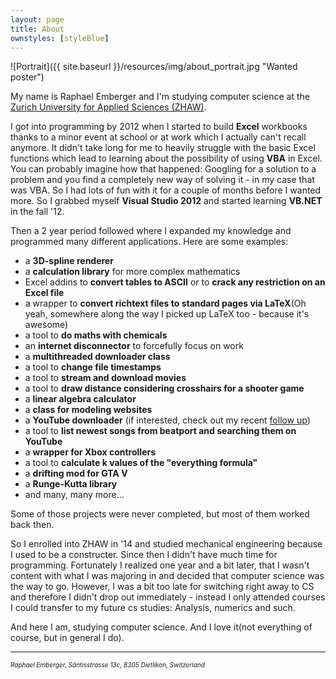 ```yaml
---
layout: page
title: About
ownstyles: [styleBlue]
---
```


![Portrait]({{ site.baseurl }}/resources/img/about_portrait.jpg "Wanted poster")

My name is Raphael Emberger and I'm studying computer science at the [Zurich University for Applied Sciences (ZHAW)](https://www.zhaw.ch/).

I got into programming by 2012 when I started to build **Excel** workbooks thanks to a minor event at school or at work which I actually can't recall anymore. It didn't take long for me to heavily struggle with the basic Excel functions which lead to learning about the possibility of using **VBA** in Excel. You can probably imagine how that happened: Googling for a solution to a problem and you find a completely new way of solving it - in my case that was VBA. So I had lots of fun with it for a couple of months before I wanted more. So I grabbed myself **Visual Studio 2012** and started learning **VB.NET** in the fall '12.

Then a 2 year period followed where I expanded my knowledge and programmed many different applications. Here are some examples:

- a **3D-spline renderer**
- a **calculation library** for more complex mathematics
- Excel addins to **convert tables to ASCII** or to **crack any restriction on an Excel file**
- a wrapper to **convert richtext files to standard pages via LaTeX**(Oh yeah, somewhere along the way I picked up LaTeX too - because it's awesome)
- a tool to **do maths with chemicals**
- an **internet disconnector** to forcefully focus on work
- a **multithreaded downloader class**
- a tool to **change file timestamps**
- a tool to **stream and download movies**
- a tool to **draw distance considering crosshairs for a shooter game**
- a **linear algebra calculator**
- a **class for modeling websites**
- a **YouTube downloader** (if interested, check out my recent [follow up](/2017/06/23/youtube_downloader_1))
- a tool to **list newest songs from beatport and searching them on YouTube**
- a **wrapper for Xbox controllers**
- a tool to **calculate k values of the "everything formula"**
- a **drifting mod for GTA V**
- a **Runge-Kutta library**
- and many, many more...

Some of those projects were never completed, but most of them worked back then.

So I enrolled into ZHAW in '14 and studied mechanical engineering because I used to be a constructer. Since then I didn't have much time for programming. Fortunately I realized one year and a bit later, that I wasn't content with what I was majoring in and decided that computer science was the way to go. However, I was a bit too late for switching right away to CS and therefore I didn't drop out immediately - instead I only attended courses I could transfer to my future cs studies: Analysis, numerics and such.

And here I am, studying computer science. And I love it(not everything of course, but in general I do).

---

<small style="font-size: 10px"><em>Raphael Emberger, Säntisstrasse 13c, 8305 Dietlikon, Switzerland</em></small>
